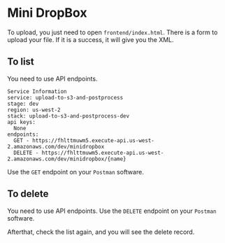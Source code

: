<!--
title: AWS Upload a file to S3 to trigger a Lambda function example in NodeJS
description: This example shows how to upload a file to S3 using a HTML form, and have S3 trigger a lambda function.
layout: Doc
-->
# Mini DropBox

To upload, you just need to open `frontend/index.html`. There is a form to upload your file. If it is a success, it will give you the XML.

## To list

You need to use API endpoints.

```
Service Information
service: upload-to-s3-and-postprocess
stage: dev
region: us-west-2
stack: upload-to-s3-and-postprocess-dev
api keys:
  None
endpoints:
  GET - https://fhlttmuwm5.execute-api.us-west-2.amazonaws.com/dev/minidropbox
  DELETE - https://fhlttmuwm5.execute-api.us-west-2.amazonaws.com/dev/minidropbox/{name}
  ```

Use the `GET` endpoint on your `Postman` software.

## To delete

You need to use API endpoints.
Use the `DELETE` endpoint on your `Postman` software.

Afterthat, check the list again, and you will see the delete record.
